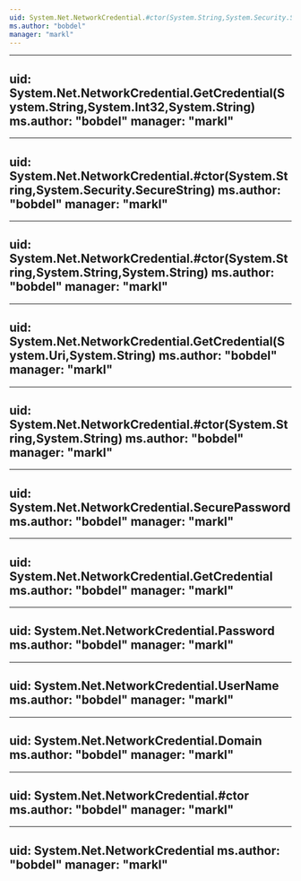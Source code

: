 ```yaml
---
uid: System.Net.NetworkCredential.#ctor(System.String,System.Security.SecureString,System.String)
ms.author: "bobdel"
manager: "markl"
---
```


---
uid: System.Net.NetworkCredential.GetCredential(System.String,System.Int32,System.String)
ms.author: "bobdel"
manager: "markl"
---

---
uid: System.Net.NetworkCredential.#ctor(System.String,System.Security.SecureString)
ms.author: "bobdel"
manager: "markl"
---

---
uid: System.Net.NetworkCredential.#ctor(System.String,System.String,System.String)
ms.author: "bobdel"
manager: "markl"
---

---
uid: System.Net.NetworkCredential.GetCredential(System.Uri,System.String)
ms.author: "bobdel"
manager: "markl"
---

---
uid: System.Net.NetworkCredential.#ctor(System.String,System.String)
ms.author: "bobdel"
manager: "markl"
---

---
uid: System.Net.NetworkCredential.SecurePassword
ms.author: "bobdel"
manager: "markl"
---

---
uid: System.Net.NetworkCredential.GetCredential
ms.author: "bobdel"
manager: "markl"
---

---
uid: System.Net.NetworkCredential.Password
ms.author: "bobdel"
manager: "markl"
---

---
uid: System.Net.NetworkCredential.UserName
ms.author: "bobdel"
manager: "markl"
---

---
uid: System.Net.NetworkCredential.Domain
ms.author: "bobdel"
manager: "markl"
---

---
uid: System.Net.NetworkCredential.#ctor
ms.author: "bobdel"
manager: "markl"
---

---
uid: System.Net.NetworkCredential
ms.author: "bobdel"
manager: "markl"
---
